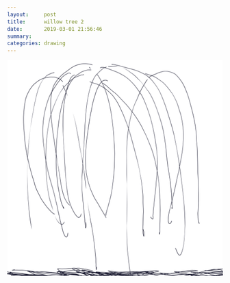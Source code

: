 ```yaml
---
layout:     post
title:      willow tree 2
date:       2019-03-01 21:56:46
summary:    
categories: drawing
---
```

![willow tree 2](/images/diary/willow-tree-2.png ".")

